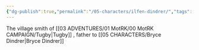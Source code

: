 ```yaml
---
{"dg-publish":true,"permalink":"/05-characters/ilfen-dindrer/","tags":["Interlopers"]}
---
```



The village smith of [[03 ADVENTURES/01 MotRK/00 MotRK  CAMPAIGN/Tugby\|Tugby]] , father to [[05 CHARACTERS/Bryce Dindrer\|Bryce Dindrer]] 
